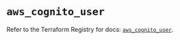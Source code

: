 # `aws_cognito_user`

Refer to the Terraform Registry for docs: [`aws_cognito_user`](https://registry.terraform.io/providers/hashicorp/aws/4.54.0/docs/resources/cognito_user).
